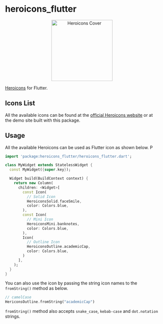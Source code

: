 # heroicons_flutter

<p align="center">
<img src="https://raw.githubusercontent.com/tunnandaaung/heroicons_flutter/main/example/assets/heroicons-cover.png" height="200" alt="Heroicons Cover" />
</p>

[Heroicons](https://heroicons.com) for Flutter.

## Icons List

All the available icons can be found at the [official Heroicons website](https://heroicons.com) or at the demo site built with this package.

## Usage

All the available Heroicons can be used as Flutter icon as  shown below. P

```dart
import 'package:heroicons_flutter/heroicons_flutter.dart';

class MyWidget extends StatelessWidget {
  const MyWidget({super.key});

  Widget build(BuildContext context) {
    return new Column(
      children: <Widget>[
        const Icon(
          // Solid Icon
          HeroiconsSolid.faceSmile,
          color: Colors.blue,
        ),
        const Icon(
          // Mini Icon
          HeroiconsMini.banknotes,
          color: Colors.blue,
        ),
        Icon(
          // Outline Icon
          HeroiconsOutline.academicCap,
          color: Colors.blue,
        )
      ],
    );
  }
}
```

You can also use the icon by passing the string icon names to the `fromString()` method as below.

```dart
// camelCase
HericonsOutline.fromString("academicCap")
```

`fromString()` method also accepts `snake_case`, `kebab-case` and `dot.notation` strings.
